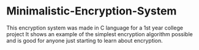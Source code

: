 # Minimalistic-Encryption-System
This encryption system was made in C language for a 1st year college project  It shows an example of the simplest encryption algorithm possible and is good for anyone just starting to learn about encryption. 
